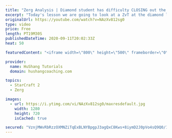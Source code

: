 ```yaml
---
title: "Zerg Analysis | Diamond student has difficulty CLOSING out the MATCH [Starcraft 2]"
excerpt: "Today's lesson we are going to look at a ZvT at the diamond level focusing on the Zerg Analysis. The zerg manages to get into a very strong position but has difficulty closing it out. Let's learn how we can approach this scenario better!  Zerg Analysis | Diamond student has difficulty CLOSING out the"
originalUrl: https://youtube.com/watch?v=NAzXv812sg0
type: video
price: Free
length: PT19M30S
publishedDateTime: 2020-09-11T20:02:33Z
heat: 50

featuredContent: "<iframe width=\"800\" height=\"500\" frameborder=\"0\" src=\"https://www.youtube.com/embed/NAzXv812sg0\" allow=\"accelerometer; autoplay; encrypted-media; gyroscope; picture-in-picture\" allowfullscreen></iframe>"

provider:
  name: HuShang Tutorials
  domain: hushangcoaching.com

topics:
  - StarCraft 2
  - Zerg

images:
  - url: https://i.ytimg.com/vi/NAzXv812sg0/maxresdefault.jpg
    width: 1280
    height: 720
    isCached: true

secured: "VznjMWvRbRzzOXMNZiTqExBLNYBpgpJ3agQxC8Kws+8iymD2J0pVo4sQ9Q0/1l4wc+4p4wIuzNWF4WY+p9bujAAqrv7JTApOqBNYZJ2iAr8GB3lTRtFbeNQZNcEiq8u/ezommi7yMxbazwYlM2B2cBV5aXEAfd0iAUlDnNOpnbREzxncc8Mz9pIZgvlh79W7fP/cEegLTmG3hw0uIWRa0+buPy3Ee3nPYn3uzCBhyfw155fvGHqC3ICNvdLxTuVHpOxY2we2/h7pm+5zHreKB2jKaqmomvD8yFEtc3kSqeVHOD0Q8gmYYjJVaj25ZY77SAynpk1Zogg74wQlA0/dcGj/B4Ph7hdvv+EY301ct2y+xlsppdkQ/igrez1fKvd5XwJCXxrPVoQnYMeedaEDRRz5KnXF06m8EHb49NVhP6c=;EZYHLpnYSKih0T1nFun+0Q=="
---
```


